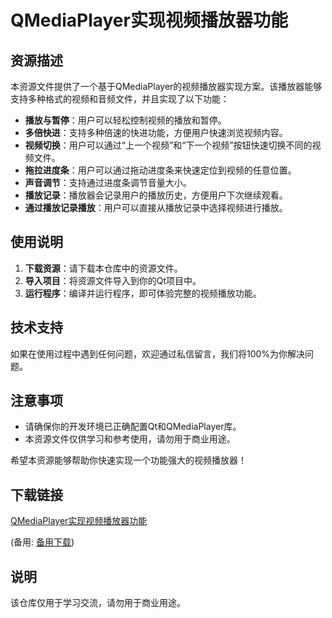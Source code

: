 # QMediaPlayer实现视频播放器功能

## 资源描述

本资源文件提供了一个基于QMediaPlayer的视频播放器实现方案。该播放器能够支持多种格式的视频和音频文件，并且实现了以下功能：

- **播放与暂停**：用户可以轻松控制视频的播放和暂停。
- **多倍快进**：支持多种倍速的快进功能，方便用户快速浏览视频内容。
- **视频切换**：用户可以通过“上一个视频”和“下一个视频”按钮快速切换不同的视频文件。
- **拖拉进度条**：用户可以通过拖动进度条来快速定位到视频的任意位置。
- **声音调节**：支持通过进度条调节音量大小。
- **播放记录**：播放器会记录用户的播放历史，方便用户下次继续观看。
- **通过播放记录播放**：用户可以直接从播放记录中选择视频进行播放。

## 使用说明

1. **下载资源**：请下载本仓库中的资源文件。
2. **导入项目**：将资源文件导入到你的Qt项目中。
3. **运行程序**：编译并运行程序，即可体验完整的视频播放功能。

## 技术支持

如果在使用过程中遇到任何问题，欢迎通过私信留言，我们将100%为你解决问题。

## 注意事项

- 请确保你的开发环境已正确配置Qt和QMediaPlayer库。
- 本资源文件仅供学习和参考使用，请勿用于商业用途。

希望本资源能够帮助你快速实现一个功能强大的视频播放器！

## 下载链接
[QMediaPlayer实现视频播放器功能](https://pan.quark.cn/s/4d9b03ddb70a) 

(备用: [备用下载](https://pan.baidu.com/s/1U6IYbnQFgfePtYTTftw4nA?pwd=pc22))

## 说明

该仓库仅用于学习交流，请勿用于商业用途。
